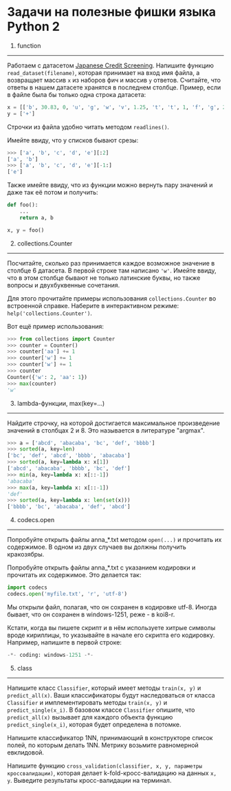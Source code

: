 Задачи на полезные фишки языка Python 2
=======================================

1. function
-------------

Работаем с датасетом [Japanese Credit Screening](crx.data.txt). Напишите функцию `read_dataset(filename)`, которая принимает на вход имя файла, а возвращает массив `x` из наборов фич и массив `y` ответов. Считайте, что ответы в нашем датасете хранятся в последнем столбце. Пример, если в файле была бы только одна строка датасета:

```python
x = [['b', 30.83, 0, 'u', 'g', 'w', 'v', 1.25, 't', 't', 1, 'f', 'g', 202, 0]]
y = ['+']
```

Строчки из файла удобно читать методом `readlines()`.

Имейте ввиду, что у списков бывают срезы:
```python
>>> ['a', 'b', 'c', 'd', 'e'][:2]
['a', 'b']
>>> ['a', 'b', 'c', 'd', 'e'][-1:]
['e']
```

Также имейте ввиду, что из функции можно вернуть пару значений и даже так её потом и получить:
```python
def foo():
    ...
    return a, b

x, y = foo()
```



2. collections.Counter
------------------------

Посчитайте, сколько раз принимается каждое возможное значение в столбце 6 датасета. В первой строке там написано `'w'`.
Имейте ввиду, что в этом столбце бывают не только латинские буквы, но также вопросы и двухбуквенные сочетания.

Для этого прочитайте примеры использования `collections.Counter` во встроенной справке. Наберите в интерактивном режиме:
`help('collections.Counter')`.

Вот ещё пример использования:
```python
>>> from collections import Counter
>>> counter = Counter()
>>> counter['aa'] += 1
>>> counter['w'] += 1
>>> counter['w'] += 1
>>> counter
Counter({'w': 2, 'aa': 1})
>>> max(counter)
'w'
```



3. lambda-функции, max(key=...)
-----------------

Найдите строчку, на которой достигается максимальное произведение значений в столбцах 2 и 8. Это называется в литературе "argmax".

```python
>>> a = ['abcd', 'abacaba', 'bc', 'def', 'bbbb']
>>> sorted(a, key=len)
['bc', 'def', 'abcd', 'bbbb', 'abacaba']
>>> sorted(a, key=lambda x: x[1])
['abcd', 'abacaba', 'bbbb', 'bc', 'def']
>>> min(a, key=lambda x: x[::-1])
'abacaba'
>>> max(a, key=lambda x: x[::-1])
'def'
>>> sorted(a, key=lambda x: len(set(x)))
['bbbb', 'bc', 'abacaba', 'def', 'abcd']
```



4. codecs.open
-----------------------

Попробуйте открыть файлы anna_*.txt методом `open(...)` и прочитать их содержимое. В одном из двух случаев вы должны получить кракозябры.

Попробуйте открыть файлы anna_*.txt с указанием кодировки и прочитать их содержимое. 
Это делается так:

```python
import codecs
codecs.open('myfile.txt', 'r', 'utf-8')
```

Мы открыли файл, полагая, что он сохранен в кодировке utf-8. Иногда бывает, что он сохранен в windows-1251, реже - в koi8-r.

Кстати, когда вы пишете скрипт и в нём используете хитрые символы вроде кириллицы, то указывайте в начале его скрипта его кодировку.
Например, напишите в первой строке:
```python
-*- coding: windows-1251 -*-
```



5. class
----------

Напишите класс `Classifier`, который имеет методы `train(x, y)` и `predict_all(x)`. Ваши классификаторы будут наследоваться от класса `Classifier`
и имплементировать методы `train(x, y)` и `predict_single(x_i)`. В базовом классе `Classifier` опишите, что `predict_all(x)` вызывает для каждого объекта функцию `predict_single(x_i)`, которая будет определена в потомке.

Напишите классификатор 1NN, принимающий в конструкторе список полей, по которым делать 1NN. Метрику возьмите равномерной евклидовой.

Напишите функцию `cross_validation(classifier, x, y, параметры кроссвалидации)`, которая делает k-fold-кросс-валидацию на данных `x, y`. Выведите результаты кросс-валидации на терминал.